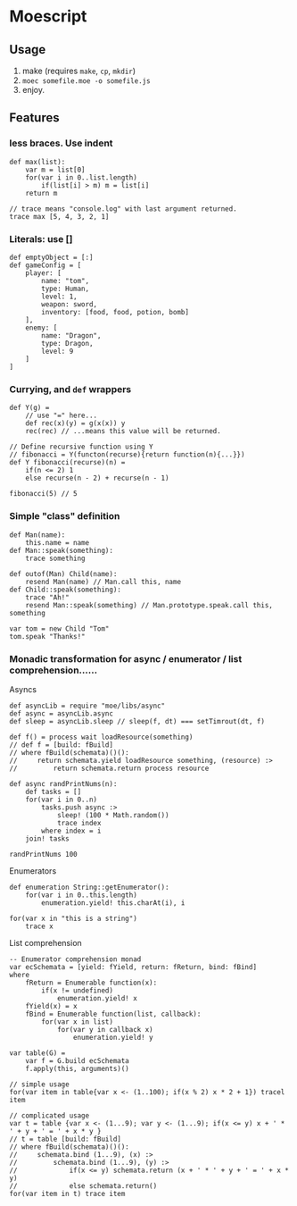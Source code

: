 Moescript
==============

Usage
-----------------

  1. make (requires `make`, `cp`, `mkdir`)
  2. `moec somefile.moe -o somefile.js`
  3. enjoy.

Features
-----------------
### less braces. Use indent

	def max(list):
		var m = list[0]
		for(var i in 0..list.length)
			if(list[i] > m) m = list[i]
		return m

	// trace means "console.log" with last argument returned.
	trace max [5, 4, 3, 2, 1]

### Literals: use []
	def emptyObject = [:]
	def gameConfig = [
		player: [
			name: "tom",
			type: Human,
			level: 1,
			weapon: sword,
			inventory: [food, food, potion, bomb]
		],
		enemy: [
			name: "Dragon",
			type: Dragon,
			level: 9
		]
	]

### Currying, and `def` wrappers
	def Y(g) =
		// use "=" here...
		def rec(x)(y) = g(x(x)) y
		rec(rec) // ...means this value will be returned.

	// Define recursive function using Y
	// fibonacci = Y(functon(recurse){return function(n){...}})
	def Y fibonacci(recurse)(n) =
		if(n <= 2) 1
		else recurse(n - 2) + recurse(n - 1)

	fibonacci(5) // 5

### Simple "class" definition
	def Man(name):
		this.name = name
	def Man::speak(something):
		trace something

	def outof(Man) Child(name):
		resend Man(name) // Man.call this, name
	def Child::speak(something):
		trace "Ah!"
		resend Man::speak(something) // Man.prototype.speak.call this, something

	var tom = new Child "Tom"
	tom.speak "Thanks!"

### Monadic transformation for async / enumerator / list comprehension......
Asyncs

	def asyncLib = require "moe/libs/async"
	def async = asyncLib.async
	def sleep = asyncLib.sleep // sleep(f, dt) === setTimrout(dt, f)

	def f() = process wait loadResource(something)
	// def f = [build: fBuild]
	// where fBuild(schemata)()():
	//     return schemata.yield loadResource something, (resource) :>
	//         return schemata.return process resource

	def async randPrintNums(n):
		def tasks = []
		for(var i in 0..n)
			tasks.push async :>
				sleep! (100 * Math.random())
				trace index
			where index = i
		join! tasks

	randPrintNums 100

Enumerators

	def enumeration String::getEnumerator():
		for(var i in 0..this.length)
			enumeration.yield! this.charAt(i), i

	for(var x in "this is a string")
		trace x

List comprehension

	-- Enumerator comprehension monad
	var ecSchemata = [yield: fYield, return: fReturn, bind: fBind]
	where 
		fReturn = Enumerable function(x):
			if(x != undefined)
				enumeration.yield! x
		fYield(x) = x
		fBind = Enumerable function(list, callback):
			for(var x in list) 
				for(var y in callback x)
					enumeration.yield! y

	var table(G) =
		var f = G.build ecSchemata
		f.apply(this, arguments)()

	// simple usage
	for(var item in table{var x <- (1..100); if(x % 2) x * 2 + 1}) tracel item
	
	// complicated usage
	var t = table {var x <- (1...9); var y <- (1...9); if(x <= y) x + ' * ' + y + ' = ' + x * y }
	// t = table [build: fBuild]
	// where fBuild(schemata)()():
	//     schemata.bind (1...9), (x) :>
	//         schemata.bind (1...9), (y) :>
	//             if(x <= y) schemata.return (x + ' * ' + y + ' = ' + x * y)
	//             else schemata.return()
	for(var item in t) trace item